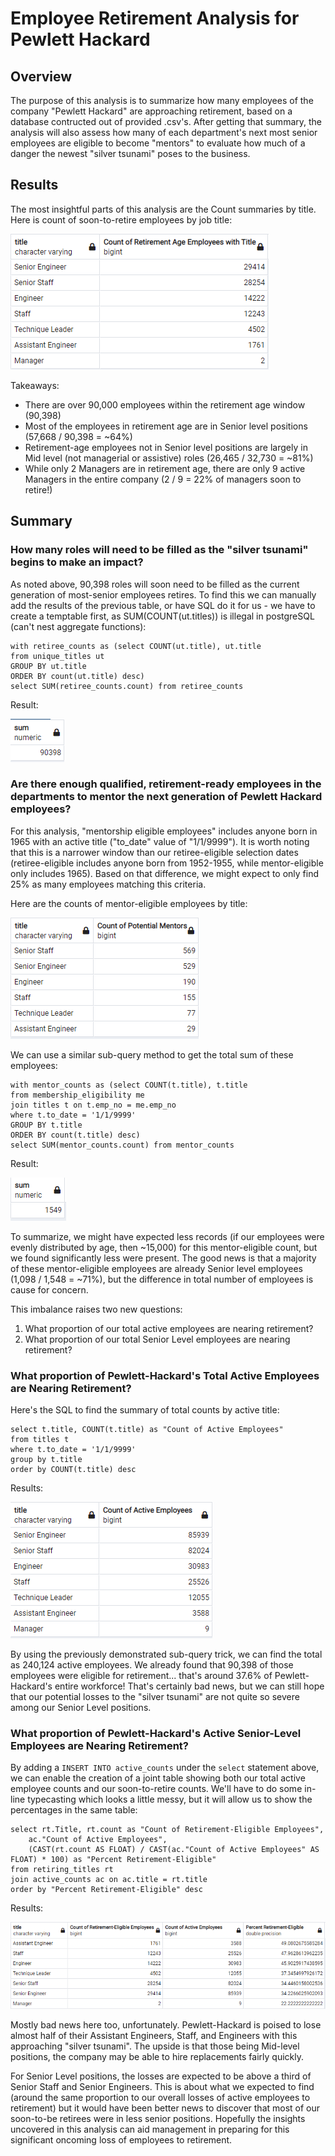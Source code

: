 # Employee Retirement Analysis for Pewlett Hackard
## Overview
The purpose of this analysis is to summarize how many employees of the company "Pewlett Hackard" are approaching retirement, based on a database contructed out of provided .csv's. After getting that summary, the analysis will also assess how many of each department's next most senior employees are eligible to become "mentors" to evaluate how much of a danger the newest "silver tsunami" poses to the business. 

## Results
The most insightful parts of this analysis are the Count summaries by title. 
Here is count of soon-to-retire employees by job title:

![](./Resources/RetiringCountsByTitle.png)

Takeaways:
* There are over 90,000 employees within the retirement age window (90,398)
* Most of the employees in retirement age are in Senior level positions (57,668 / 90,398 = ~64%)
* Retirement-age employees not in Senior level positions are largely in Mid level (not managerial or assistive) roles (26,465 / 32,730 = ~81%)
* While only 2 Managers are in retirement age, there are only 9 active Managers in the entire company (2 / 9 = 22% of managers soon to retire!)

## Summary
### How many roles will need to be filled as the "silver tsunami" begins to make an impact?
As noted above, 90,398 roles will soon need to be filled as the current generation of most-senior employees retires. To find this we can manually add the results of the previous table, or have SQL do it for us - we have to create a temptable first, as SUM(COUNT(ut.titles)) is illegal in postgreSQL (can't nest aggregate functions):

```
with retiree_counts as (select COUNT(ut.title), ut.title
from unique_titles ut
GROUP BY ut.title
ORDER BY count(ut.title) desc)
select SUM(retiree_counts.count) from retiree_counts
```
Result:

![](./Resources/retireeSum.png)


### Are there enough qualified, retirement-ready employees in the departments to mentor the next generation of Pewlett Hackard employees?
For this analysis, "mentorship eligible employees" includes anyone born in 1965 with an active title ("to_date" value of "1/1/9999"). It is worth noting that this is a narrower window than our retiree-eligible selection dates (retiree-eligible includes anyone born from 1952-1955, while mentor-eligible only includes 1965). Based on that difference, we might expect to only find 25% as many employees matching this criteria.

Here are the counts of mentor-eligible employees by title:

![](./Resources/MentorCountsByTitle.png)

We can use a similar sub-query method to get the total sum of these employees:

```
with mentor_counts as (select COUNT(t.title), t.title
from membership_eligibility me
join titles t on t.emp_no = me.emp_no
where t.to_date = '1/1/9999'
GROUP BY t.title
ORDER BY count(t.title) desc)
select SUM(mentor_counts.count) from mentor_counts
```

Result:

![](./Resources/mentorSum.png)

To summarize, we might have expected less records (if our employees were evenly distributed by age, then ~15,000) for this mentor-eligible count, but we found significantly less were present. The good news is that a majority of these mentor-eligible employees are already Senior level employees (1,098 / 1,548 = ~71%), but the difference in total number of employees is cause for concern.

This imbalance raises two new questions: 
1. What proportion of our total active employees are nearing retirement?
2. What proportion of our total Senior Level employees are nearing retirement?

### What proportion of Pewlett-Hackard's Total Active Employees are Nearing Retirement?
Here's the SQL to find the summary of total counts by active title:

```
select t.title, COUNT(t.title) as "Count of Active Employees"
from titles t
where t.to_date = '1/1/9999'
group by t.title
order by COUNT(t.title) desc
```

Results:

![](./Resources/TotalCountsByTitle.png)

By using the previously demonstrated sub-query trick, we can find the total as 240,124 active employees. We already found that 90,398 of those employees were eligible for retirement... that's around 37.6% of Pewlett-Hackard's entire workforce! That's certainly bad news, but we can still hope that our potential losses to the "silver tsunami" are not quite so severe among our Senior Level positions.

### What proportion of Pewlett-Hackard's Active Senior-Level Employees are Nearing Retirement?
By adding a ```INSERT INTO active_counts``` under the ```select``` statement above, we can enable the creation of a joint table showing both our total active employee counts and our soon-to-retire counts. We'll have to do some in-line typecasting which looks a little messy, but it will allow us to show the percentages in the same table:

```
select rt.Title, rt.count as "Count of Retirement-Eligible Employees", 
	ac."Count of Active Employees",
	(CAST(rt.count AS FLOAT) / CAST(ac."Count of Active Employees" AS FLOAT) * 100) as "Percent Retirement-Eligible"
from retiring_titles rt
join active_counts ac on ac.title = rt.title
order by "Percent Retirement-Eligible" desc
```

Results:

![](./Resources/RetirementLossPercents.png)

Mostly bad news here too, unfortunately. Pewlett-Hackard is poised to lose almost half of their Assistant Engineers, Staff, and Engineers with this approaching "silver tsunami". The upside is that those being Mid-level positions, the company may be able to hire replacements fairly quickly. 

For Senior Level positions, the losses are expected to be above a third of Senior Staff and Senior Engineers. This is about what we expected to find (around the same proportion to our overall losses of active employees to retirement) but it would have been better news to discover that most of our soon-to-be retirees were in less senior positions. Hopefully the insights uncovered in this analysis can aid management in preparing for this significant oncoming loss of employees to retirement.